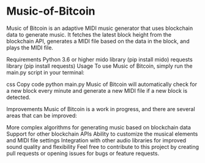 # Music-of-Bitcoin


Music of Bitcoin is an adaptive MIDI music generator that uses blockchain data to generate music. It fetches the latest block height from the blockchain API, generates a MIDI file based on the data in the block, and plays the MIDI file.

Requirements
Python 3.6 or higher
mido library (pip install mido)
requests library (pip install requests)
Usage
To use Music of Bitcoin, simply run the main.py script in your terminal:

css
Copy code
python main.py
Music of Bitcoin will automatically check for a new block every minute and generate a new MIDI file if a new block is detected.

Improvements
Music of Bitcoin is a work in progress, and there are several areas that can be improved:

More complex algorithms for generating music based on blockchain data
Support for other blockchain APIs
Ability to customize the musical elements and MIDI file settings
Integration with other audio libraries for improved sound quality and flexibility
Feel free to contribute to this project by creating pull requests or opening issues for bugs or feature requests.
